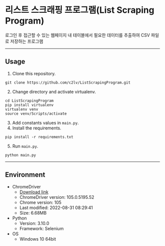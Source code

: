 # 리스트 스크래핑 프로그램(List Scraping Program)
로그인 후 접근할 수 있는 웹페이지 내 테이블에서 필요한 데이터를 추출하여 CSV 파일로 저장하는 프로그램

---
## Usage
1. Clone this repository.
```git bash
git clone https://github.com/c2lv/ListScrapingProgram.git
```
2. Change directory and activate virtualenv.
```git bash
cd ListScrapingProgram
pip install virtualenv
virtualenv venv
source venv/Scripts/activate
```
3. Add constants values in `main.py`.
4. Install the requirements.
```git bash
pip install -r requirements.txt
```
5. Run `main.py`.
```git bash
python main.py
```
---
## Environment
- ChromeDriver
  - [Download link](https://chromedriver.storage.googleapis.com/index.html?path=105.0.5195.52)
  - ChromeDriver version: 105.0.5195.52
  - Chrome version: 105
  - Last modified: 2022-08-31 08:29:41
  - Size: 6.68MB
- Python
  - Version: 3.10.0
  - Framework: Selenium
- OS
  - Windows 10 64bit